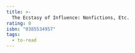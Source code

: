 ```yaml
---
title: >-
  The Ecstasy of Influence: Nonfictions, Etc.
rating: 0
isbn: "0385534957"
tags:
  - to-read
---
```


